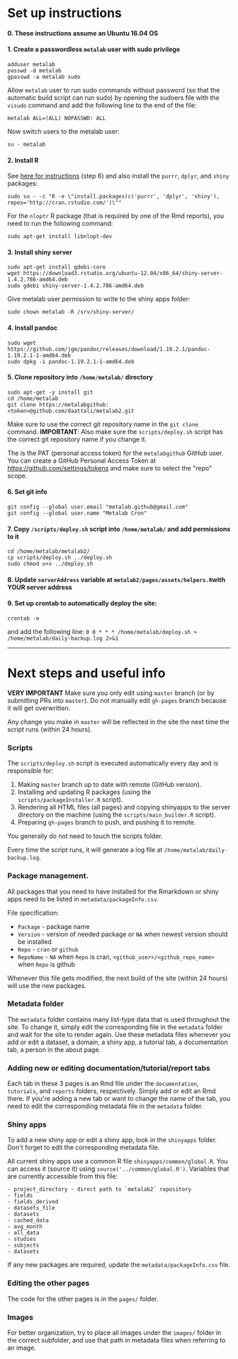 # Set up instructions

#### 0. These instructions assume an Ubuntu 16.04 OS

#### 1. Create a passwordless `metalab` user with sudo privilege

```
adduser metalab
passwd -d metalab
gpasswd -a metalab sudo
```

Allow `metalab` user to run sudo commands without password (so that the automatic build script can run sudo) by opening the sudoers file with the `visudo` command and add the following line to the end of the file:

```
metalab ALL=(ALL) NOPASSWD: ALL
```

Now switch users to the metalab user:

```
su - metalab
```

#### 2. Install R

See [here for instructions](http://deanattali.com/2015/05/09/setup-rstudio-shiny-server-digital-ocean/) (step 6) and also install the `purrr`, `dplyr`, and `shiny` packages:
```
sudo su - -c "R -e \"install.packages(c('purrr', 'dplyr', 'shiny'), repos='http://cran.rstudio.com/')\""
```

For the `nloptr` R package (that is required by one of the Rmd reports), you need to run the following command:

```
sudo apt-get install libnlopt-dev
```

#### 3. Install shiny server

```
sudo apt-get install gdebi-core
wget https://download3.rstudio.org/ubuntu-12.04/x86_64/shiny-server-1.4.2.786-amd64.deb
sudo gdebi shiny-server-1.4.2.786-amd64.deb
```

Give metalab user permission to write to the shiny apps folder:

```
sudo chown metalab -R /srv/shiny-server/
```
 
#### 4. Install pandoc

```
sudo wget https://github.com/jgm/pandoc/releases/download/1.19.2.1/pandoc-1.19.2.1-1-amd64.deb
sudo dpkg -i pandoc-1.19.2.1-1-amd64.deb
```

#### 5. Clone repository into `/home/metalab/` directory

```
sudo apt-get -y install git
cd /home/metalab
git clone https://metalabgithub:<token>@github.com/daattali/metalab2.git
```  

Make sure to use the correct git repository name in the `git clone` command. **IMPORTANT**: Also make sure the `scripts/deploy.sh` script has the correct git repository name if you change it.   

The <token> is the PAT (personal access token) for the `metalabgithub` GitHub user.
You can create a GitHub Personal Access Token at https://github.com/settings/tokens and make sure to select the "repo" scope.

#### 6. Set git info

```
git config --global user.email "metalab.github@gmail.com"
git config --global user.name "Metalab Cron"
```

#### 7. Copy `/scripts/deploy.sh` script into `/home/metalab/` and add permissions to it

```
cd /home/metalab/metalab2/
cp scripts/deploy.sh ../deploy.sh
sudo chmod u+x ../deploy.sh
```

#### 8. Update `serverAddress` variable at `metalab2/pages/assets/helpers.R`with YOUR server address

#### 9. Set up crontab to automatically deploy the site:
 
```
crontab -e
```

and add the following line:
`0 0 * * * /home/metalab/deploy.sh > /home/metalab/daily-backup.log 2>&1`

---

# Next steps and useful info

**VERY IMPORTANT** Make sure you only edit using `master` branch (or by submitting PRs into `master`). Do not manually edit `gh-pages` branch because it will get overwritten.

Any change you make in `master` will be reflected in the site the next time the script runs (within 24 hours).

### Scripts

The `scripts/deploy.sh` script is executed automatically every day and is responsible for:

1. Making `master` branch up to date with remote (GitHub version).
2. Installing and updating R packages (using the `scripts/packageInstaller.R` script).
3. Rendering all HTML files (all pages) and copying shinyapps to the server directory on the machine (using the `scripts/main_builder.R` script).
4. Preparing `gh-pages` branch to push, and pushing it to remote.

You generally do not need to touch the scripts folder.

Every time the script runs, it will generate a log file at `/home/metalab/daily-backup.log`.

### Package management.
All packages that you need to have installed for the Rmarkdown or shiny apps need to be listed in `metadata/packageInfo.csv`. 

File specification:

  - `Package` - package name
  - `Version` - version of needed package or `NA` when newest version should be installed
  - `Repo` - `cran` or `github`
  - `RepoName` - `NA` when `Repo` is cran, `<github_user>/<github_repo_name>` when `Repo` is github

Whenever this file gets modified, the next build of the site (within 24 hours) will use the new packages.

### Metadata folder

The `metadata` folder contains many list-type data that is used throughout the site. To change it, simply edit the corresponding file in the `metadata` folder and wait for the site to render again. Use these metadata files whenever you add or edit a dataset, a domain, a shiny app, a tutorial tab, a documentation tab, a person in the about page.

### Adding new or editing documentation/tutorial/report tabs

Each tab in these 3 pages is an Rmd file under the `documentation`, `tutorials`, and `reports` folders, respectively. Simply add or edit an Rmd there. If you're adding a new tab or want to change the name of the tab, you need to edit the corresponding metadata file in the `metadata` folder.

### Shiny apps

To add a new shiny app or edit a shiny app, look in the `shinyapps` folder. Don't forget to edit the corresponding metadata file.

All current shiny apps use a common R file `shinyapps/common/global.R`. You can access it (source it) using `source('../common/global.R')`. Variables that are currently accessible from this file:  

    - project_directory - direct path to `metalab2` repository  
    - fields  
    - fields_derived  
    - datasets_file  
    - datasets    
    - cached_data  
    - avg_month   
    - all_data  
    - studies   
    - subjects   
    - datasets  

If any new packages are required, update the `metadata/packageInfo.csv` file.

### Editing the other pages

The code for the other pages is in the `pages/` folder.

### Images

For better organization, try to place all images under the `images/` folder in the correct subfolder, and use that path in metadata files when referring to an image.
